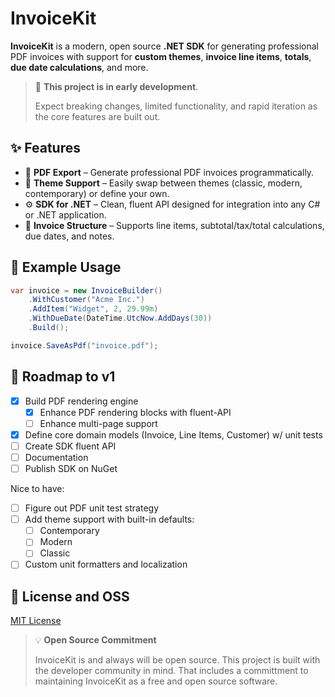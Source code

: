 # InvoiceKit

**InvoiceKit** is a modern, open source **.NET SDK** for generating professional PDF invoices with support for **custom themes**, **invoice line items**, **totals**, **due date calculations**, and more.

> 🚧 **This project is in early development**.
>
> Expect breaking changes, limited functionality, and rapid iteration as the core features are built out.

## ✨ Features

- 📄 **PDF Export** – Generate professional PDF invoices programmatically.
- 🎨 **Theme Support** – Easily swap between themes (classic, modern, contemporary) or define your own.
- ⚙️ **SDK for .NET** – Clean, fluent API designed for integration into any C# or .NET application.
- 🧾 **Invoice Structure** – Supports line items, subtotal/tax/total calculations, due dates, and notes.

## 🔧 Example Usage

```cs
var invoice = new InvoiceBuilder()
    .WithCustomer("Acme Inc.")
    .AddItem("Widget", 2, 29.99m)
    .WithDueDate(DateTime.UtcNow.AddDays(30))
    .Build();

invoice.SaveAsPdf("invoice.pdf");
```

## 🚀 Roadmap to v1

- [x] Build PDF rendering engine
  - [x] Enhance PDF rendering blocks with fluent-API
  - [ ] Enhance multi-page support
- [x] Define core domain models (Invoice, Line Items, Customer) w/ unit tests
- [ ] Create SDK fluent API
- [ ] Documentation
- [ ] Publish SDK on NuGet

Nice to have:
- [ ] Figure out PDF unit test strategy
- [ ] Add theme support with built-in defaults:
   - [ ] Contemporary
   - [ ] Modern
   - [ ] Classic
- [ ] Custom unit formatters and localization

## 📝 License and OSS

[MIT License](LICENSE)

> 💡 **Open Source Commitment**
>
> InvoiceKit is and always will be open source. This project is built with the developer community in mind. That includes a committment to maintaining InvoiceKit as a free and open source software.
